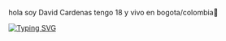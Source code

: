 hola soy David Cardenas tengo 18 y vivo en bogota/colombia👋

[![Typing SVG](https://readme-typing-svg.demolab.com?font=Fira+Code&pause=2000&color=0100F7&center=false&width=431&height=51&lines=Full+Stack+;Developer)](https://git.io/typing-svg)
<!--

hola soy David Cardenas tengo 18 y vivo en bogota/colombia👋

**Davidc5922/Davidc5922** is a ✨ _special_ ✨ repository because its `README.md` (this file) appears on your GitHub profile.
[![Typing SVG](https://readme-typing-svg.demolab.com?font=fira+code&pause=2000&color=0100F7&center=false&width=425&height=50&lines=Full+Stack+Developer)](https://git.io/typing-svg)
Here are some ideas to get you started:

- 🔭 I’m currently working on ...
- 🌱 I’m currently learning ...
- 👯 I’m looking to collaborate on ...
- 🤔 I’m looking for help with ...
- 💬 Ask me about ...
- 📫 How to reach me: ...
- 😄 Pronouns: ...
- ⚡ Fun fact: ...
-->
